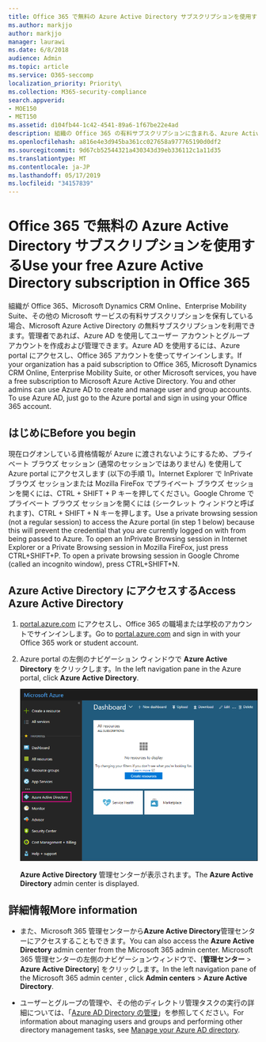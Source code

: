 ```yaml
---
title: Office 365 で無料の Azure Active Directory サブスクリプションを使用する
ms.author: markjjo
author: markjjo
manager: laurawi
ms.date: 6/8/2018
audience: Admin
ms.topic: article
ms.service: O365-seccomp
localization_priority: Priority\
ms.collection: M365-security-compliance
search.appverid:
- MOE150
- MET150
ms.assetid: d104fb44-1c42-4541-89a6-1f67be22e4ad
description: 組織の Office 365 の有料サブスクリプションに含まれる、Azure Active Directory にアクセスする方法について説明します。
ms.openlocfilehash: a816e4e3d945ba361cc027658a977765190d0df2
ms.sourcegitcommit: 9d67cb52544321a430343d39eb336112c1a11d35
ms.translationtype: MT
ms.contentlocale: ja-JP
ms.lasthandoff: 05/17/2019
ms.locfileid: "34157839"
---
```

# <a name="use-your-free-azure-active-directory-subscription-in-office-365"></a><span data-ttu-id="fecb6-103">Office 365 で無料の Azure Active Directory サブスクリプションを使用する</span><span class="sxs-lookup"><span data-stu-id="fecb6-103">Use your free Azure Active Directory subscription in Office 365</span></span>

<span data-ttu-id="fecb6-p101">組織が Office 365、Microsoft Dynamics CRM Online、Enterprise Mobility Suite、その他の Microsoft サービスの有料サブスクリプションを保有している場合、Microsoft Azure Active Directory の無料サブスクリプションを利用できます。管理者であれば、Azure AD を使用してユーザー アカウントとグループ アカウントを作成および管理できます。Azure AD を使用するには、Azure portal にアクセスし、Office 365 アカウントを使ってサインインします。</span><span class="sxs-lookup"><span data-stu-id="fecb6-p101">If your organization has a paid subscription to Office 365, Microsoft Dynamics CRM Online, Enterprise Mobility Suite, or other Microsoft services, you have a free subscription to Microsoft Azure Active Directory. You and other admins can use Azure AD to create and manage user and group accounts. To use Azure AD, just go to the Azure portal and sign in using your Office 365 account.</span></span>
  
## <a name="before-you-begin"></a><span data-ttu-id="fecb6-107">はじめに</span><span class="sxs-lookup"><span data-stu-id="fecb6-107">Before you begin</span></span>

<span data-ttu-id="fecb6-p102">現在ログオンしている資格情報が Azure に渡されないようにするため、プライベート ブラウズ セッション (通常のセッションではありません) を使用して Azure portal にアクセスします (以下の手順 1)。Internet Explorer で InPrivate ブラウズ セッションまたは Mozilla FireFox でプライベート ブラウズ セッションを開くには、CTRL + SHIFT + P キーを押してください。Google Chrome でプライベート ブラウズ セッションを開くには (シークレット ウィンドウと呼ばれます)、CTRL + SHIFT + N キーを押します。</span><span class="sxs-lookup"><span data-stu-id="fecb6-p102">Use a private browsing session (not a regular session) to access the Azure portal (in step 1 below) because this will prevent the credential that you are currently logged on with from being passed to Azure. To open an InPrivate Browsing session in Internet Explorer or a Private Browsing session in Mozilla FireFox, just press CTRL+SHIFT+P. To open a private browsing session in Google Chrome (called an incognito window), press CTRL+SHIFT+N.</span></span>
  
## <a name="access-azure-active-directory"></a><span data-ttu-id="fecb6-111">Azure Active Directory にアクセスする</span><span class="sxs-lookup"><span data-stu-id="fecb6-111">Access Azure Active Directory</span></span>

1. <span data-ttu-id="fecb6-112">[portal.azure.com](https://portal.azure.com) にアクセスし、Office 365 の職場または学校のアカウントでサインインします。</span><span class="sxs-lookup"><span data-stu-id="fecb6-112">Go to [portal.azure.com](https://portal.azure.com) and sign in with your Office 365 work or student account.</span></span> 
    
2. <span data-ttu-id="fecb6-113">Azure portal の左側のナビゲーション ウィンドウで **Azure Active Directory** をクリックします。</span><span class="sxs-lookup"><span data-stu-id="fecb6-113">In the left navigation pane in the Azure portal, click **Azure Active Directory**.</span></span>
    
    ![Azure portal の左側のナビゲーション ウィンドウで [Azure Active Directory] をクリックします。](media/97d2d72f-ac20-46ab-898c-851f6009b453.png)
  
    <span data-ttu-id="fecb6-115">**Azure Active Directory** 管理センターが表示されます。</span><span class="sxs-lookup"><span data-stu-id="fecb6-115">The **Azure Active Directory** admin center is displayed.</span></span> 
    
## <a name="more-information"></a><span data-ttu-id="fecb6-116">詳細情報</span><span class="sxs-lookup"><span data-stu-id="fecb6-116">More information</span></span>

- <span data-ttu-id="fecb6-117">また、Microsoft 365 管理センターから**Azure Active Directory**管理センターにアクセスすることもできます。</span><span class="sxs-lookup"><span data-stu-id="fecb6-117">You can also access the **Azure Active Directory** admin center from the Microsoft 365 admin center.</span></span> <span data-ttu-id="fecb6-118">Microsoft 365 管理センターの左側のナビゲーションウィンドウで、[**管理センター** \> **Azure Active Directory**] をクリックします。</span><span class="sxs-lookup"><span data-stu-id="fecb6-118">In the left navigation pane of the Microsoft 365 admin center , click **Admin centers** \> **Azure Active Directory**.</span></span>
    
- <span data-ttu-id="fecb6-119">ユーザーとグループの管理や、その他のディレクトリ管理タスクの実行の詳細については、「[Azure AD Directory の管理](https://docs.microsoft.com/azure/active-directory/active-directory-administer)」を参照してください。</span><span class="sxs-lookup"><span data-stu-id="fecb6-119">For information about managing users and groups and performing other directory management tasks, see [Manage your Azure AD directory](https://docs.microsoft.com/azure/active-directory/active-directory-administer).</span></span>
